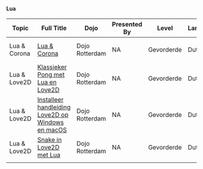#### Lua

| Topic        | Full Title                                                                                                            | Dojo           | Presented By | Level      | Language | Description                                   | Type         | Category |
| ------------ | --------------------------------------------------------------------------------------------------------------------- | -------------- | ------------ | ---------- | -------- | --------------------------------------------- | ------------ | -------- |
| Lua & Corona | [Lua & Corona](https://github.com/CoderDojoRotterdam/corona-halloween)                                                | Dojo Rotterdam | NA           | Gevorderde | Dutch    | Apps met Lua & Corona                         | Dojo Created | Tutorial |
| Lua & Love2D | [Klassieker Pong met Lua en Love2D](https://github.com/CoderDojoRotterdam/love2d-pong/releases)                       | Dojo Rotterdam | NA           | Gevorderde | Dutch    | Instructies en voorbeeld code                 | Dojo Created | Tutorial |
| Lua & Love2D | [Installeer handleiding Love2D op Windows en macOS](https://github.com/CoderDojoRotterdam/installing-love2d/releases) | Dojo Rotterdam | NA           | Gevorderde | Dutch    | Installatie instructies voor Windows en macOS | Dojo Created | Tutorial |
| Lua & Love2D | [Snake in Love2D met Lua](https://github.com/CoderDojoRotterdam/love2d-snake)                                         | Dojo Rotterdam | NA           | Gevorderde | Dutch    | Snake met Love2D en Lua                       | Dojo Created | Tutorial |
|              |                                                                                                                       |                |              |            |          |                                               |              |          |
